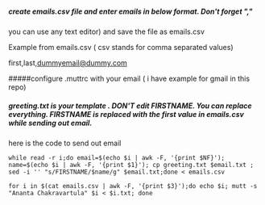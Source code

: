 ##### create emails.csv file and enter emails in below format. Don't forget ","  
you can use any text editor) and save the file as emails.csv 

Example from emails.csv ( csv stands for comma separated values) 

first,last,dummyemail@dummy.com

#####configure .muttrc with your email ( i have example for gmail in this repo)


##### greeting.txt is your template . DON'T edit FIRSTNAME. You can replace everything. FIRSTNAME is replaced with the first value in emails.csv while sending out email. 

here is the code to send out email 
```
while read -r i;do email=$(echo $i | awk -F, '{print $NF}'); name=$(echo $i | awk -F, '{print $1}'); cp greeting.txt $email.txt ; sed -i '' "s/FIRSTNAME/$name/g" $email.txt;done < emails.csv

for i in $(cat emails.csv | awk -F, '{print $3}');do echo $i; mutt -s "Ananta Chakravartula" $i < $i.txt; done

```

